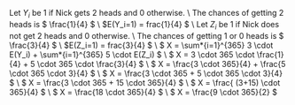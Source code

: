 Let $Y_i$ be 1 if Nick gets 2 heads and 0 otherwise. \\
The chances of getting 2 heads is $ \frac{1}{4} $ \\
$E(Y_i=1) = frac{1}{4} $ \\
Let $Z_i$ be 1 if Nick does not get 2 heads and 0 otherwise. \\
The chances of getting 1 or 0 heads is $ \frac{3}{4} $ \\
$E(Z_i=1) = frac{3}{4} $ \\
$ X = \sum*{i=1}^{365} 3 \cdot E(Y_i) + \sum*{i=1}^{365} 5 \cdot E(Z_i) $ \\
$ X = 3 \cdot 365 \cdot \frac{1}{4} + 5 \cdot 365 \cdot \frac{3}{4} $ \\
$ X = \frac{3 \cdot 365}{4} + \frac{5 \cdot 365 \cdot 3}{4} $ \\
$ X = \frac{3 \cdot 365 + 5 \cdot 365 \cdot 3}{4} $ \\
$ X = \frac{3 \cdot 365 + 15 \cdot 365}{4} $ \\
$ X = \frac{ (3+15) \cdot 365}{4} $ \\
$ X = \frac{18 \cdot 365}{4} $ \\
$ X = \frac{9 \cdot 365}{2} $

